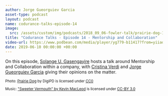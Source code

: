 ```yaml
---
author: Jorge Gueorguiev Garcia
asset-type: podcast
layout: podcast
name: codurance-talks-episode-14
image: 
  src: /assets/custom/img/podcasts/2018_09_06-fowler-talk/prairie-dog-1470659_1280.jpg
title: "Codurance Talks - Episode 14 - Mentorship and Collaboration"
video-url: https://www.podbean.com/media/player/yg779-b11417?from=yiiadmin&download=1&version=1&vjs=1&skin=1&auto=0&share=1&fonts=Helvetica&download=1&rtl=0&pbad=1
date: 2019-06-10 00:00:00 +00:00
---
```


On this episode, [Solange U. Gasengayire](https://codurance.com/publications/author/solange-u.-gasengayire/) hosts a talk around Mentorship and Collaboration within a company, with [Cristina Verdi](https://twitter.com/cristina_verdi) and [Jorge Gueorguiev Garcia](https://codurance.com/publications/author/jorge-gueorguiev-garcia/) giving their opinions on the matter.

<sub>

Photo: [Prairie Dog](https://pixabay.com/en/prairie-dog-singing-musical-rodent-1470659/) by DigiPD is licensed under [CC0](https://creativecommons.org/publicdomain/zero/1.0/deed.en)


Music: ["Sweeter Vermouth" by Kevin MacLeod](https://incompetech.com/music/royalty-free/music.html) is licensed under [CC-BY 3.0](http://creativecommons.org/licenses/by/3.0/)

</sub>
